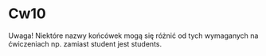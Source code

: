 # Cw10
Uwaga! 
Niektóre nazwy końcówek mogą się różnić od tych wymaganych na ćwiczeniach np. zamiast student jest students.
